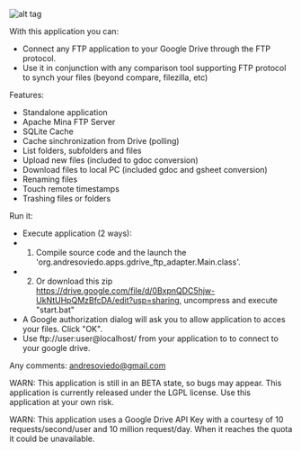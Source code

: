 ![alt tag](https://github.com/andresoviedo/google-drive-ftp-adapter/blob/master/src/main/resources/images/icon.jpeg?raw=true)

With this application you can:
* Connect any FTP application to your Google Drive through the FTP protocol.
* Use it in conjunction with any comparison tool supporting FTP protocol to synch your files (beyond compare, filezilla, etc)

Features:
* Standalone application
* Apache Mina FTP Server
* SQLite Cache
* Cache sinchronization from Drive (polling)
* List folders, subfolders and files
* Upload new files (included to gdoc conversion)
* Download files to local PC (included gdoc and gsheet conversion)
* Renaming files
* Touch remote timestamps
* Trashing files or folders


Run it:
* Execute application (2 ways):
* 1) Compile source code and the launch the 'org.andresoviedo.apps.gdrive_ftp_adapter.Main.class'.
* 2) Or download this zip https://drive.google.com/file/d/0BxpnQDC5hjw-UkNtUHpQMzBfcDA/edit?usp=sharing, uncompress and execute "start.bat"
* A Google authorization dialog will ask you to allow application to acces your files. Click "OK".
* Use ftp://user:user@localhost/ from your application to to connect to your google drive.  

Any comments: andresoviedo@gmail.com

WARN: This application is still in an BETA state, so bugs may appear. This application is currently released under the LGPL license.
      Use this application at your own risk.

WARN: This application uses a Google Drive API Key with a courtesy of 10 requests/second/user and 10 million request/day.
      When it reaches the quota it could be unavailable.

